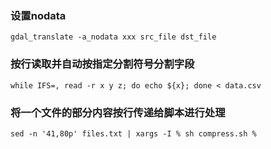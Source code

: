 ### 设置nodata
```
gdal_translate -a_nodata xxx src_file dst_file
```

### 按行读取并自动按指定分割符号分割字段
```
while IFS=, read -r x y z; do echo ${x}; done < data.csv
```

### 将一个文件的部分内容按行传递给脚本进行处理
```
sed -n '41,80p' files.txt | xargs -I % sh compress.sh %
```
